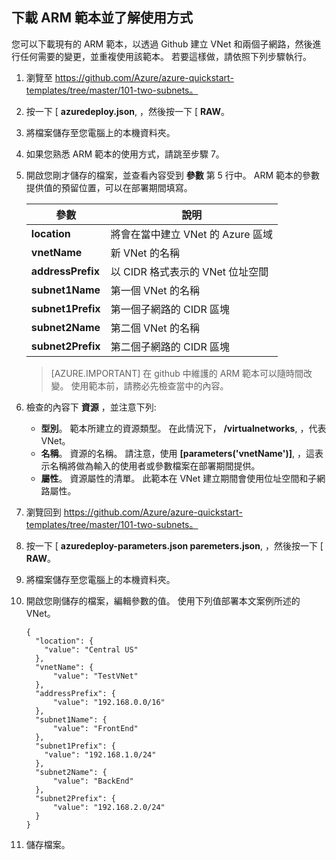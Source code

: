 ## 下載 ARM 範本並了解使用方式

您可以下載現有的 ARM 範本，以透過 Github 建立 VNet 和兩個子網路，然後進行任何需要的變更，並重複使用該範本。 若要這樣做，請依照下列步驟執行。

1. 瀏覽至 https://github.com/Azure/azure-quickstart-templates/tree/master/101-two-subnets。
2. 按一下 [ **azuredeploy.json**, ，然後按一下 [ **RAW**。
3. 將檔案儲存至您電腦上的本機資料夾。
4. 如果您熟悉 ARM 範本的使用方式，請跳至步驟 7。
5. 開啟您剛才儲存的檔案，並查看內容受到 **參數** 第 5 行中。 ARM 範本的參數提供值的預留位置，可以在部署期間填寫。

    | 參數 | 說明 |
    |---|---|
    | **location** | 將會在當中建立 VNet 的 Azure 區域 |
    | **vnetName** | 新 VNet 的名稱 |
    | **addressPrefix** | 以 CIDR 格式表示的 VNet 位址空間 |
    | **subnet1Name** | 第一個 VNet 的名稱 |
    | **subnet1Prefix** | 第一個子網路的 CIDR 區塊 |
    | **subnet2Name** | 第二個 VNet 的名稱 |
    | **subnet2Prefix** | 第二個子網路的 CIDR 區塊 |

    >[AZURE.IMPORTANT] 在 github 中維護的 ARM 範本可以隨時間改變。 使用範本前，請務必先檢查當中的內容。
    
6. 檢查的內容下 **資源** ，並注意下列:

    - **型別**。 範本所建立的資源類型。 在此情況下， **/virtualnetworks**, ，代表 VNet。
    - **名稱**。 資源的名稱。 請注意，使用 **[parameters('vnetName')]**, ，這表示名稱將做為輸入的使用者或參數檔案在部署期間提供。
    - **屬性**。 資源屬性的清單。 此範本在 VNet 建立期間會使用位址空間和子網路屬性。

7. 瀏覽回到 https://github.com/Azure/azure-quickstart-templates/tree/master/101-two-subnets。
8. 按一下 [ **azuredeploy-parameters.json paremeters.json**, ，然後按一下 [ **RAW**。
9. 將檔案儲存至您電腦上的本機資料夾。
10. 開啟您剛儲存的檔案，編輯參數的值。 使用下列值部署本文案例所述的 VNet。

        {
          "location": {
            "value": "Central US"
          },
          "vnetName": {
              "value": "TestVNet"
          },
          "addressPrefix": {
              "value": "192.168.0.0/16"
          },
          "subnet1Name": {
              "value": "FrontEnd"
          },
          "subnet1Prefix": {
            "value": "192.168.1.0/24"
          },
          "subnet2Name": {
              "value": "BackEnd"
          },
          "subnet2Prefix": {
              "value": "192.168.2.0/24"
          }
        }

11. 儲存檔案。
  
